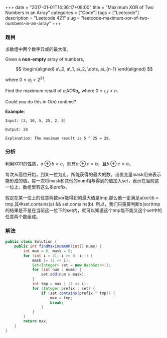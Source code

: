 +++
date = "2017-01-01T14:36:17+08:00"
title = "Maximum XOR of Two Numbers in an Array"
categories = ["Code"]
tags = ["Leetcode"]
description = "Leetcode 421"
slug = "leetcode-maximum-xor-of-two-numbers-in-an-array"
+++

### 题目

求数组中两个数字异或的最大值。

Given a __non-empty__ array of numbers, 

$$
\begin{aligned}
a\_0, a\_1, a\_2, \dots, a\_{n-1}
\end{aligned}
$$

where $0 \le a_i < 2^{31}$.

Find the maximum result of $a_i XOR a_j$, where $0 \le i, j < n$.

Could you do this in O(n) runtime?

__Example__:

```console
Input: [3, 10, 5, 25, 2, 8]

Output: 28

Explanation: The maximum result is 5 ^ 25 = 28.
```

### 分析

利用XOR的性质，$a \oplus b = c$，则有$a \oplus c = b$，且$b \oplus c = a$。

每次从高位开始，到某一位为止，所能获得的最大的数。设置变量mask用来表示能形成的值，每一次将mask和其他的num相与得到的值加入set，表示在当前这一位上，数组里有这么多prefix。

假定在某一位上的任意两数xor能得到的最大值是tmp,那么他一定满足a(xor)b = tmp,其中set.contains(a) && set.contains(b). 所以，我们只需要判断b(xor)tmp的结果是不是在当前这一位下的set内，就可以知道这个tmp能不能又这个set中的任意两个数组成。


### 解法

```java
public class Solution {
    public int findMaximumXOR(int[] nums) {
        int max = 0, mask = 0;
        for (int i = 31; i >= 0; i--) {
            mask |= (1 << i);
            Set<Integer> set = new HashSet<>();
            for (int num : nums) {
                set.add(num & mask);
            }
            int tmp = max | (1 << i);
            for (Integer prefix : set) {
                if (set.contains(prefix ^ tmp)) {
                    max = tmp;
                    break;
                }
            }
        }
        return max;
    }
}
```
